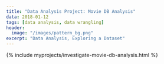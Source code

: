 ```yaml
---
title: "Data Analysis Project: Movie DB Analysis" 
data: 2018-01-12
tags: [data analysis, data wrangling]
header: 
  image: "/images/pattern_bg.png" 
excerpt: "Data Analysis, Exploring a Dataset"
---
```

{% include myprojects/investigate-movie-db-analysis.html %}























